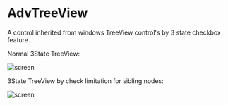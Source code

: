 # AdvTreeView
A control inherited from windows TreeView control's by 3 state checkbox feature.

Normal 3State TreeView:

![screen](https://raw.githubusercontent.com/Behzadkhosravifar/ThreeStateCheckBoxTreeView/master/src/SolutionItems/screenshot.png)


3State TreeView by check limitation for sibling nodes:

![screen](https://raw.githubusercontent.com/Behzadkhosravifar/ThreeStateCheckBoxTreeView/master/src/SolutionItems/screenshot_siblingCheck.png)